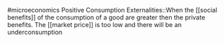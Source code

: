 #microeconomics 
Positive Consumption Externalities::When the [[social benefits]] of the consumption of a good are greater then the private benefits. The [[market price]] is too low and there will be an underconsumption